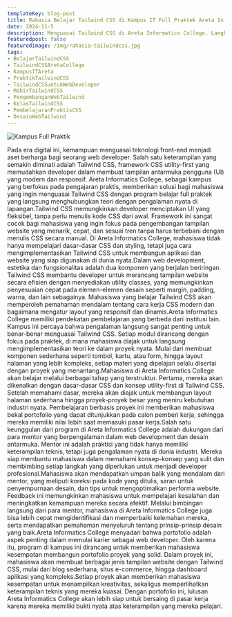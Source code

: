 ```yaml
---
templateKey: blog-post
title: Rahasia Belajar Tailwind CSS di Kampus IT Full Praktek Areta Informatics College untuk Karier Web Developer
date: 2024-11-5
description: Menguasai Tailwind CSS di Areta Informatics College. Langkah Tepat Menuju Karier Web Developer Profesional dengan Pembelajaran Praktis dan Aplikatif.
featuredpost: false
featuredimage: /img/rahasia-tailwindcss.jpg
tags:
- BelajarTailwindCSS
- TailwindCSSAretaCollege
- KampusITAreta
- PraktikTailwindCSS 
- TailwindCSSuntukWebDeveloper
- MahirTailwindCSS
- PengembanganWebTailwind
- KelasTailwindCSS
- PembelajaranPraktisCSS
- DesainWebTailwind
---
```


![Kampus Full Praktik](/img/rahasia-tailwindcss.jpg "Kampus Full Praktik")

Pada era digital ini, kemampuan menguasai teknologi front-end menjadi aset berharga bagi seorang web developer. Salah satu keterampilan yang semakin diminati adalah Tailwind CSS, framework CSS utility-first yang memudahkan developer dalam membuat tampilan antarmuka pengguna (UI) yang modern dan responsif. Areta Informatics College, sebagai kampus yang berfokus pada pengajaran praktis, memberikan solusi bagi mahasiswa yang ingin menguasai Tailwind CSS dengan program belajar full praktek yang langsung menghubungkan teori dengan pengalaman nyata di lapangan.Tailwind CSS memungkinkan developer menciptakan UI yang fleksibel, tanpa perlu menulis kode CSS dari awal. Framework ini sangat cocok bagi mahasiswa yang ingin fokus pada pengembangan tampilan website yang menarik, cepat, dan sesuai tren tanpa harus terbebani dengan menulis CSS secara manual. Di Areta Informatics College, mahasiswa tidak hanya mempelajari dasar-dasar CSS dan styling, tetapi juga cara mengimplementasikan Tailwind CSS untuk membangun aplikasi dan website yang siap digunakan di dunia nyata.Dalam web development, estetika dan fungsionalitas adalah dua komponen yang berjalan beriringan. Tailwind CSS membantu developer untuk merancang tampilan website secara efisien dengan menyediakan utility classes, yang memungkinkan penyesuaian cepat pada elemen-elemen desain seperti margin, padding, warna, dan lain sebagainya. Mahasiswa yang belajar Tailwind CSS akan memperoleh pemahaman mendalam tentang cara kerja CSS modern dan bagaimana mengatur layout yang responsif dan dinamis.Areta Informatics College memiliki pendekatan pembelajaran yang berbeda dari institusi lain. Kampus ini percaya bahwa pengalaman langsung sangat penting untuk benar-benar menguasai Tailwind CSS. Setiap modul dirancang dengan fokus pada praktek, di mana mahasiswa diajak untuk langsung mengimplementasikan teori ke dalam proyek nyata. Mulai dari membuat komponen sederhana seperti tombol, kartu, atau form, hingga layout halaman yang lebih kompleks, setiap materi yang dipelajari selalu disertai dengan proyek yang menantang.Mahasiswa di Areta Informatics College akan belajar melalui berbagai tahap yang terstruktur. Pertama, mereka akan dikenalkan dengan dasar-dasar CSS dan konsep utility-first di Tailwind CSS. Setelah memahami dasar, mereka akan diajak untuk membangun layout halaman sederhana hingga proyek-proyek besar yang meniru kebutuhan industri nyata. Pembelajaran berbasis proyek ini memberikan mahasiswa bekal portofolio yang dapat ditunjukkan pada calon pemberi kerja, sehingga mereka memiliki nilai lebih saat memasuki pasar kerja.Salah satu keunggulan dari program di Areta Informatics College adalah dukungan dari para mentor yang berpengalaman dalam web development dan desain antarmuka. Mentor ini adalah praktisi yang tidak hanya memiliki keterampilan teknis, tetapi juga pengalaman nyata di dunia industri. Mereka siap membantu mahasiswa dalam memahami konsep-konsep yang sulit dan membimbing setiap langkah yang diperlukan untuk menjadi developer profesional.Mahasiswa akan mendapatkan umpan balik yang mendalam dari mentor, yang meliputi koreksi pada kode yang ditulis, saran untuk penyempurnaan desain, dan tips untuk mengoptimalkan performa website. Feedback ini memungkinkan mahasiswa untuk mempelajari kesalahan dan meningkatkan kemampuan mereka secara efektif. Melalui bimbingan langsung dari para mentor, mahasiswa di Areta Informatics College juga bisa lebih cepat mengidentifikasi dan memperbaiki kelemahan mereka, serta mendapatkan pemahaman menyeluruh tentang prinsip-prinsip desain yang baik.Areta Informatics College menyadari bahwa portofolio adalah aspek penting dalam memulai karier sebagai web developer. Oleh karena itu, program di kampus ini dirancang untuk memberikan mahasiswa kesempatan membangun portofolio proyek yang solid. Dalam proyek ini, mahasiswa akan membuat berbagai jenis tampilan website dengan Tailwind CSS, mulai dari blog sederhana, situs e-commerce, hingga dashboard aplikasi yang kompleks.Setiap proyek akan memberikan mahasiswa kesempatan untuk menampilkan kreativitas, sekaligus memperlihatkan keterampilan teknis yang mereka kuasai. Dengan portofolio ini, lulusan Areta Informatics College akan lebih siap untuk bersaing di pasar kerja karena mereka memiliki bukti nyata atas keterampilan yang mereka pelajari.